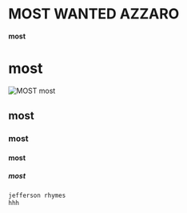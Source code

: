 # MOST WANTED AZZARO
**most**
# most #
![MOST](https://github.com/user-attachments/assets/66b4b691-5a46-4f82-9f0d-4af38e99503a)
most
## most
### most 
#### most
##### most
```xml
jefferson rhymes
hhh
````````````
